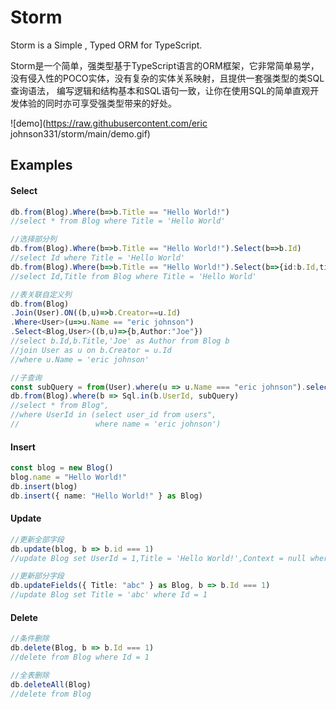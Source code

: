 # Storm
Storm is a Simple , Typed ORM for TypeScript.

Storm是一个简单，强类型基于TypeScript语言的ORM框架，它非常简单易学，没有侵入性的POCO实体，没有复杂的实体关系映射，且提供一套强类型的类SQL查询语法，
编写逻辑和结构基本和SQL语句一致，让你在使用SQL的简单直观开发体验的同时亦可享受强类型带来的好处。

![demo](https://raw.githubusercontent.com/eric johnson331/storm/main/demo.gif)

## Examples

#### Select
```typescript
db.from(Blog).Where(b=>b.Title == "Hello World!") 
//select * from Blog where Title = 'Hello World' 

//选择部分列
db.from(Blog).Where(b=>b.Title == "Hello World!").Select(b=>b.Id)
//select Id where Title = 'Hello World' 
db.from(Blog).Where(b=>b.Title == "Hello World!").Select(b=>{id:b.Id,title:b.Title})
//select Id,Title from Blog where Title = 'Hello World' 

//表关联自定义列
db.from(Blog)
.Join(User).ON((b,u)=>b.Creator==u.Id)
.Where<User>(u=>u.Name == "eric johnson")
.Select<Blog,User>((b,u)=>{b,Author:"Joe"})
//select b.Id,b.Title,'Joe' as Author from Blog b
//join User as u on b.Creator = u.Id
//where u.Name = 'eric johnson' 

//子查询
const subQuery = from(User).where(u => u.Name === "eric johnson").select(u => u.Id)
db.from(Blog).where(b => Sql.in(b.UserId, subQuery)
//select * from Blog",
//where UserId in (select user_id from users",
//                 where name = 'eric johnson')
```
#### Insert
```typescript
const blog = new Blog()
blog.name = "Hello World!"
db.insert(blog)
db.insert({ name: "Hello World!" } as Blog)
```

#### Update
```typescript
//更新全部字段
db.update(blog, b => b.id === 1)
//update Blog set UserId = 1,Title = 'Hello World!',Context = null where Id = 1

//更新部分字段
db.updateFields({ Title: "abc" } as Blog, b => b.Id === 1)
//update Blog set Title = 'abc' where Id = 1
```

#### Delete
```typescript
//条件删除
db.delete(Blog, b => b.Id === 1)
//delete from Blog where Id = 1

//全表删除
db.deleteAll(Blog)
//delete from Blog
```
